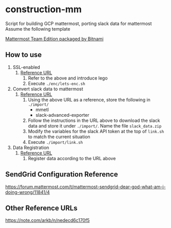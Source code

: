# construction-mm

Script for building GCP mattermost, porting slack data for mattermost  
Assume the following template

[Mattermost Team Edition packaged by Bitnami](https://console.cloud.google.com/marketplace/product/bitnami-launchpad/mattermost)

## How to use

1. SSL-enabled
   1. [Reference URL](https://www.karelie.net/mattermost-gce-ssl/#gcevmlets_encrypt_ssl_certificatessl)
      1. Refer to the above and introduce lego
      1. Execute `./enc/lets-enc.sh`
1. Convert slack data to mattermost
   1. [Reference URL](https://katblog.manadream.net/index.php/2022/07/23/mattermost-slack-data-import/#i-2)
      1. Using the above URL as a reference, store the following in `./import/`
         - mmetl
         - slack-advanced-exporter
      1. Follow the instructions in the URL above to download the slack data and store it under `./import/`. Name the file `slack_data.zip`
      1. Modify the variables for the slack API token at the top of `link.sh` to match the current situation
      1. Execute `./import/link.sh`
1. Data Registration
   1. [Reference URL](https://katblog.manadream.net/index.php/2022/07/23/mattermost-slack-data-import/#Mattermost-2)
      1. Register data according to the URL above

## SendGrid Configuration Reference

<https://forum.mattermost.com/t/mattermost-sendgrid-dear-god-what-am-i-doing-wrong/11841/4>

## Other Reference URLs

<https://note.com/arkb/n/nedecd6c170f5>

